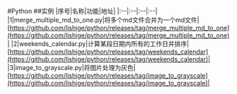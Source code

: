 #Python
##实例
|序号|名称|功能|地址|
|:--|:--|:--|:--|
|1|merge_multiple_md_to_one.py|将多个md文件合并为一个md文件|[https://github.com/lishige/python/releases/tag/merge_multiple_md_to_one](https://github.com/lishige/python/releases/tag/merge_multiple_md_to_one)|
|2|weekends_calendar.py|计算某段日期内所有的工作日并排序|[https://github.com/lishige/python/releases/tag/weekends_calendar](https://github.com/lishige/python/releases/tag/weekends_calendar)|
|3|image_to_grayscale.py|将图片处理为灰色|[https://github.com/lishige/python/releases/tag/image_to_grayscale](https://github.com/lishige/python/releases/tag/image_to_grayscale)|
